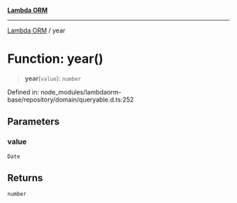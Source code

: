 [**Lambda ORM**](../README.md)

***

[Lambda ORM](../README.md) / year

# Function: year()

> **year**(`value`): `number`

Defined in: node\_modules/lambdaorm-base/repository/domain/queryable.d.ts:252

## Parameters

### value

`Date`

## Returns

`number`
